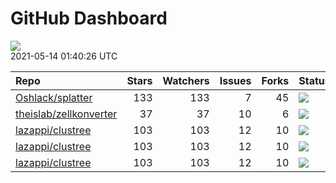 GitHub Dashboard
================

![](https://github.com/lazappi/gh-dashboard/workflows/Render%20Status/badge.svg)  
2021-05-14 01:40:26 UTC

| Repo                                                                | Stars | Watchers | Issues | Forks | Status                                                                                                                                                  | Commit                                                                                                                                                                  |
| :------------------------------------------------------------------ | ----: | -------: | -----: | ----: | :------------------------------------------------------------------------------------------------------------------------------------------------------ | :---------------------------------------------------------------------------------------------------------------------------------------------------------------------- |
| [Oshlack/splatter](https://github.com/Oshlack/splatter)             |   133 |      133 |      7 |    45 | [![](https://github.com/Oshlack/splatter/workflows/R-CMD-check-bioc/badge.svg)](https://github.com/Oshlack/splatter/actions/runs/832015300)             | <a href="https://github.com/Oshlack/splatter/commit/7a4c13a2d89c133a22511d9ebe22441bd31e1d7d" title="Merge pull request #113 from azodichr/splatPop_updates">7a4c13</a> |
| [theislab/zellkonverter](https://github.com/theislab/zellkonverter) |    37 |       37 |     10 |     6 | [![](https://github.com/theislab/zellkonverter/workflows/R-CMD-check-bioc/badge.svg)](https://github.com/theislab/zellkonverter/actions/runs/836168299) | <a href="https://github.com/theislab/zellkonverter/commit/72912b3e4a0558dce3eb5741b8a51f41807c6115" title="Update NEWS and bump version">72912b</a>                     |
| [lazappi/clustree](https://github.com/lazappi/clustree)             |   103 |      103 |     12 |    10 | [![](https://github.com/lazappi/clustree/workflows/R-CMD-check/badge.svg)](https://github.com/lazappi/clustree/actions/runs/450958999)                  | <a href="https://github.com/lazappi/clustree/commit/df3f57713c44cf2254aa64f889c4b376cd01e7df" title="Update CI (#68)">df3f57</a>                                        |
| [lazappi/clustree](https://github.com/lazappi/clustree)             |   103 |      103 |     12 |    10 | [![](https://github.com/lazappi/clustree/workflows/pkgdown/badge.svg)](https://github.com/lazappi/clustree/actions/runs/450887969)                      | <a href="https://github.com/lazappi/clustree/commit/887e1d05ecf7dcf22b3beea3b513b8ed287cf47e" title="Run test coverage GHA on ci branch">887e1d</a>                     |
| [lazappi/clustree](https://github.com/lazappi/clustree)             |   103 |      103 |     12 |    10 | [![](https://github.com/lazappi/clustree/workflows/test-coverage/badge.svg)](https://github.com/lazappi/clustree/actions/runs/450959002)                | <a href="https://github.com/lazappi/clustree/commit/df3f57713c44cf2254aa64f889c4b376cd01e7df" title="Update CI (#68)">df3f57</a>                                        |
